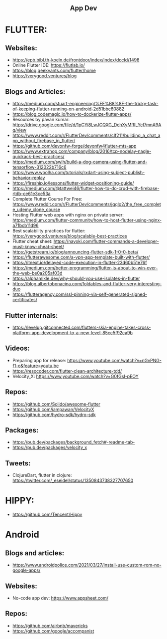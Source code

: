 <h2 align="center">App Dev</h2>

# FLUTTER:

## Websites:

- https://epb.bibl.th-koeln.de/frontdoor/index/index/docId/1498
- Online Flutter IDE: https://flutlab.io/
- https://blog.geekyants.com/flutter/home
- https://verygood.ventures/blog

## Blogs and Articles:

- https://medium.com/stuart-engineering/%EF%B8%8F-the-tricky-task-of-keeping-flutter-running-on-android-2d51bbc60882
- https://blog.codemagic.io/how-to-dockerize-flutter-apps/
- Resources by pavan kumar: https://drive.google.com/file/d/1pCYi8LwJCQXG_DchXyMRILYcI7mnA9Aq/view
- https://www.reddit.com/r/FlutterDev/comments/clf211/building_a_chat_app_without_firebase_in_flutter/
- https://github.com/devonfw-forge/devonfw4flutter-mts-app
- https://www.extrahop.com/company/blog/2016/tcp-nodelay-nagle-quickack-best-practices/
- https://medium.com/swlh/build-a-dog-camera-using-flutter-and-tensorflow-312022b716c6
- https://www.woolha.com/tutorials/rxdart-using-subject-publish-behavior-replay
- https://fireship.io/lessons/flutter-widget-positioning-guide/
- https://medium.com/@tattwei46/flutter-how-to-do-crud-with-firebase-rtdb-ce61e3ce53a
- Complete Flutter Course For Free: https://www.reddit.com/r/FlutterDev/comments/jqqlo2/the_free_complete_udemy_clone_course
- Hosting Flutter web apps with nginx on private server: https://medium.com/flutter-community/how-to-host-flutter-using-nginx-a71bcb11d96
- Best scalability practices for flutter: https://verygood.ventures/blog/scalable-best-practices
- Flutter cheat sheet: https://navoki.com/flutter-commands-a-developer-must-know-cheat-sheet/
- https://getstream.io/blog/announcing-flutter-sdk-1-0-0-beta/
- https://flutterawesome.com/a-vpn-app-template-built-with-flutter/
- https://itnext.io/delayed-code-execution-in-flutter-23d60b51e76f
- https://medium.com/better-programming/flutter-is-about-to-win-over-the-web-be0a205af03d
- https://alphamikle.dev/why-should-you-use-isolates-in-flutter
- https://blog.albertobonacina.com/foldables-and-flutter-very-interesting-duo
- https://flutteragency.com/ssl-pinning-via-self-generated-signed-certificates/

## Flutter internals:

- https://levelup.gitconnected.com/flutters-skia-engine-takes-cross-platform-app-development-to-a-new-level-85cc5f92ca9b

## Videos:

- Preparing app for release: https://www.youtube.com/watch?v=nGvPNG-f1-o&feature=youtu.be
- https://resocoder.com/flutter-clean-architecture-tdd/
- Velocity_X: https://www.youtube.com/watch?v=G0fGsI-pEOY

## Repos:

- https://github.com/Solido/awesome-flutter
- https://github.com/iampawan/VelocityX
- https://github.com/hydro-sdk/hydro-sdk

## Packages:

- https://pub.dev/packages/background_fetch#-readme-tab-
- https://pub.dev/packages/velocity_x

## Tweets:

- ClojureDart, flutter in clojure: https://twitter.com/_eseidel/status/1350843738327707650

# HIPPY:

- https://github.com/Tencent/Hippy

# Android

## Blogs and articles:

- https://www.androidpolice.com/2021/03/27/install-use-custom-rom-no-google-apps/

## Websites:

- No-code app dev: https://www.appsheet.com/

## Repos:

- https://github.com/airbnb/mavericks
- https://github.com/google/accompanist

